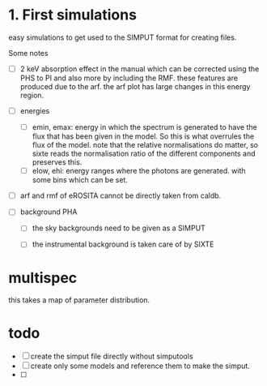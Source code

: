 # 1. First simulations
easy simulations to get used to the SIMPUT format for creating files.

Some notes
- [ ] 2 keV absorption effect in the manual which can be corrected using the PHS to PI and also more by including the RMF. these features are produced due to the arf. the arf plot has large changes in this energy region.  
- [ ] energies
	- [ ] emin, emax: energy in which the spectrum is generated to have the flux that has been given in the model. So this is what overrules the flux of the model. note that the relative normalisations do matter, so sixte reads the normalisation ratio of the different components and preserves this.
	- [ ] elow, ehi: energy ranges where the photons are generated. with some bins which can be set.

- [ ]  arf and rmf of eROSITA cannot be directly taken from caldb.

- [ ] background PHA
	- [ ] the sky backgrounds need to be given as a SIMPUT
	- [ ] the instrumental background is taken care of by SIXTE


# multispec
this takes a map of parameter distribution.


# todo
- [ ] create the simput file directly without simputools
- [ ] create only some models and reference them to make the simput.
- [ ] 